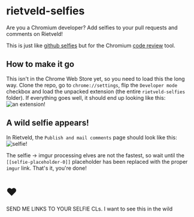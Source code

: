 rietveld-selfies
==============

Are you a Chromium developer? Add selfies to your pull requests and comments on Rietveld!

This is just like [github selfies](https://github.com/thieman/github-selfies) but for the Chromium [code review](https://codereview.chromium.org/) tool.

## How to make it go
This isn't in the Chrome Web Store yet, so you need to load this the long way. Clone the repo, go to `chrome://settings`, flip the `Developer mode` checkbox and load the unpacked extension (the entire `rietveld-selfies` folder). If everything goes well, it should end up looking like this:
![an extension!](http://i.imgur.com/1xaTDl6.png)

## A wild selfie appears!
In Rietveld, the `Publish and mail comments` page should look like this:
![selfie!](http://i.imgur.com/odjGz3F.png)

The selfie -> imgur processing elves are not the fastest, so wait until the `[[selfie-placeholder-0]]` placeholder has been replaced with the proper `imgur` link. That's it, you're done!

# ❤︎
SEND ME LINKS TO YOUR SELFIE CLs. I want to see this in the wild
